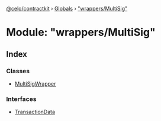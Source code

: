 [@celo/contractkit](../README.md) › [Globals](../globals.md) › ["wrappers/MultiSig"](_wrappers_multisig_.md)

# Module: "wrappers/MultiSig"

## Index

### Classes

* [MultiSigWrapper](../classes/_wrappers_multisig_.multisigwrapper.md)

### Interfaces

* [TransactionData](../interfaces/_wrappers_multisig_.transactiondata.md)
